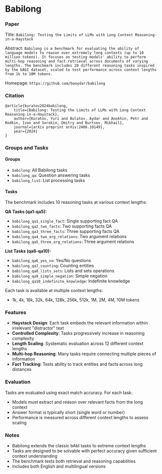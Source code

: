 # Babilong

### Paper

Title: `Babilong: Testing the Limits of LLMs with Long Context Reasoning-in-a-Haystack`

Abstract: `Babilong is a benchmark for evaluating the ability of language models to reason over extremely long contexts (up to 10 million tokens). It focuses on testing models' ability to perform multi-hop reasoning and fact retrieval across documents of varying lengths. The benchmark includes 20 different reasoning tasks inspired by the bAbI dataset, scaled to test performance across context lengths from 1k to 10M tokens.`

Homepage: `https://github.com/booydar/babilong`

### Citation

```
@article{kuratov2024babilong,
    title={Babilong: Testing the Limits of LLMs with Long Context Reasoning-in-a-Haystack},
    author={Kuratov, Yuri and Bulatov, Aydar and Anokhin, Petr and Rodkin, Ivan and Sorokin, Dmitry and Burtsev, Mikhail},
    journal={arXiv preprint arXiv:2406.10149},
    year={2024}
}
```

### Groups and Tasks

#### Groups

* `babilong`: All Babilong tasks
* `babilong_qa`: Question answering tasks
* `babilong_list`: List processing tasks  

#### Tasks

The benchmark includes 10 reasoning tasks at various context lengths:

**QA Tasks (qa1-qa5):**
* `babilong_qa1_single_fact`: Single supporting fact QA
* `babilong_qa2_two_facts`: Two supporting facts QA
* `babilong_qa3_three_facts`: Three supporting facts QA
* `babilong_qa4_two_arg_relations`: Two argument relations
* `babilong_qa5_three_arg_relations`: Three argument relations

**List Tasks (qa6-qa10):**
* `babilong_qa6_yes_no`: Yes/No questions
* `babilong_qa7_counting`: Counting entities
* `babilong_qa8_lists_sets`: Lists and sets operations
* `babilong_qa9_simple_negation`: Simple negation
* `babilong_qa10_indefinite_knowledge`: Indefinite knowledge

Each task is available at multiple context lengths:
- 1k, 4k, 16k, 32k, 64k, 128k, 256k, 512k, 1M, 2M, 4M, 10M tokens

### Features

- **Haystack Design**: Each task embeds the relevant information within irrelevant "distractor" text
- **Controlled Complexity**: Tasks progressively increase in reasoning complexity
- **Length Scaling**: Systematic evaluation across 12 different context lengths
- **Multi-hop Reasoning**: Many tasks require connecting multiple pieces of information
- **Fact Tracking**: Tests ability to track entities and facts across long distances

### Evaluation

Tasks are evaluated using exact match accuracy. For each task:
- Models must extract and reason over relevant facts from the long context
- Answer format is typically short (single word or number)
- Performance is measured across different context lengths to assess scaling

### Notes

- Babilong extends the classic bAbI tasks to extreme context lengths
- Tasks are designed to be solvable with perfect accuracy given sufficient context understanding
- The benchmark tests both retrieval and reasoning capabilities
- Includes both English and multilingual versions